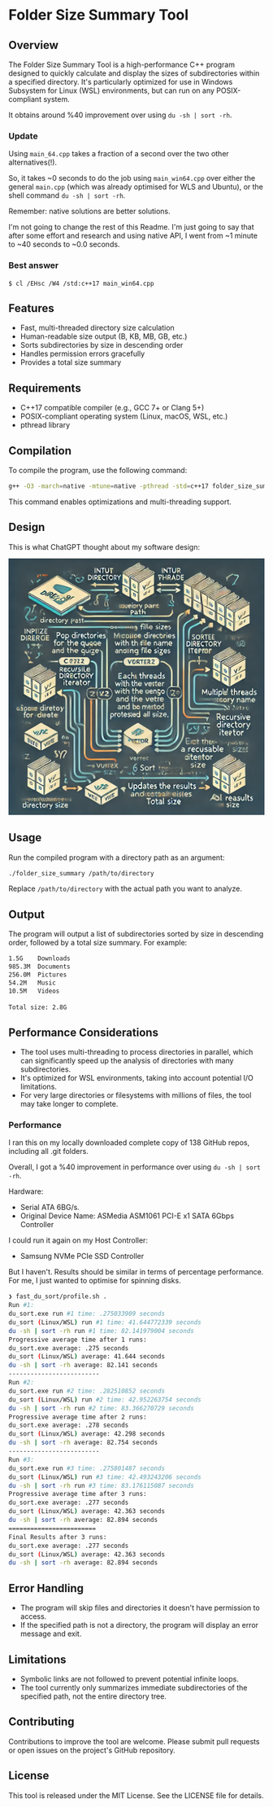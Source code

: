 # Folder Size Summary Tool

## Overview

The Folder Size Summary Tool is a high-performance C++ program designed to quickly calculate and display the sizes of subdirectories within a specified directory. It's particularly optimized for use in Windows Subsystem for Linux (WSL) environments, but can run on any POSIX-compliant system.

It obtains around %40 improvement over using `du -sh | sort -rh`.

### Update

Using `main_64.cpp` takes a fraction of a second over the two other alternatives(!).

So, it takes ~0 seconds to do the job using `main_win64.cpp` over either the general `main.cpp` (which was already optimised for WLS and Ubuntu), or the shell command  `du -sh | sort -rh`.

Remember: native solutions are better solutions.

I'm not going to change the rest of this Readme. I'm just going to say that after some effort and research and using native API, I went from ~1 minute to ~40 seconds to ~0.0 seconds.

### Best answer

```
$ cl /EHsc /W4 /std:c++17 main_win64.cpp
```

## Features

- Fast, multi-threaded directory size calculation
- Human-readable size output (B, KB, MB, GB, etc.)
- Sorts subdirectories by size in descending order
- Handles permission errors gracefully
- Provides a total size summary

## Requirements

- C++17 compatible compiler (e.g., GCC 7+ or Clang 5+)
- POSIX-compliant operating system (Linux, macOS, WSL, etc.)
- pthread library

## Compilation

To compile the program, use the following command:

```bash
g++ -O3 -march=native -mtune=native -pthread -std=c++17 folder_size_summary.cpp -o folder_size_summary
```

This command enables optimizations and multi-threading support.

## Design

This is what ChatGPT thought about my software design:

![Design](resources/design.jpg)

## Usage

Run the compiled program with a directory path as an argument:

```bash
./folder_size_summary /path/to/directory
```

Replace `/path/to/directory` with the actual path you want to analyze.

## Output

The program will output a list of subdirectories sorted by size in descending order, followed by a total size summary. For example:

```
1.5G    Downloads
985.3M  Documents
256.0M  Pictures
54.2M   Music
10.5M   Videos

Total size: 2.8G
```

## Performance Considerations

- The tool uses multi-threading to process directories in parallel, which can significantly speed up the analysis of directories with many subdirectories.
- It's optimized for WSL environments, taking into account potential I/O limitations.
- For very large directories or filesystems with millions of files, the tool may take longer to complete.

### Performance

I ran this on my locally downloaded complete copy of 138 GitHub repos, including all .git folders.

Overall, I got a %40 improvement in performance over using `du -sh | sort -rh`.

Hardware: 
* Serial ATA 6BG/s. 
* Original Device Name: ASMedia ASM1061 PCI-E x1 SATA 6Gbps Controller

I could run it again on my Host Controller:
* Samsung NVMe PCIe SSD Controller

But I haven't. Results should be similar in terms of percentage performance. For me, I just wanted to optimise for spinning disks. 

```bash
❯ fast_du_sort/profile.sh .
Run #1:
du_sort.exe run #1 time: .275033909 seconds
du_sort (Linux/WSL) run #1 time: 41.644772339 seconds
du -sh | sort -rh run #1 time: 82.141979004 seconds
Progressive average time after 1 runs:
du_sort.exe average: .275 seconds
du_sort (Linux/WSL) average: 41.644 seconds
du -sh | sort -rh average: 82.141 seconds
-------------------------
Run #2:
du_sort.exe run #2 time: .282510852 seconds
du_sort (Linux/WSL) run #2 time: 42.952263754 seconds
du -sh | sort -rh run #2 time: 83.366270729 seconds
Progressive average time after 2 runs:
du_sort.exe average: .278 seconds
du_sort (Linux/WSL) average: 42.298 seconds
du -sh | sort -rh average: 82.754 seconds
-------------------------
Run #3:
du_sort.exe run #3 time: .275801487 seconds
du_sort (Linux/WSL) run #3 time: 42.493243206 seconds
du -sh | sort -rh run #3 time: 83.176115087 seconds
Progressive average time after 3 runs:
du_sort.exe average: .277 seconds
du_sort (Linux/WSL) average: 42.363 seconds
du -sh | sort -rh average: 82.894 seconds
========================
Final Results after 3 runs:
du_sort.exe average: .277 seconds
du_sort (Linux/WSL) average: 42.363 seconds
du -sh | sort -rh average: 82.894 seconds
```

## Error Handling

- The program will skip files and directories it doesn't have permission to access.
- If the specified path is not a directory, the program will display an error message and exit.

## Limitations

- Symbolic links are not followed to prevent potential infinite loops.
- The tool currently only summarizes immediate subdirectories of the specified path, not the entire directory tree.

## Contributing

Contributions to improve the tool are welcome. Please submit pull requests or open issues on the project's GitHub repository.

## License

This tool is released under the MIT License. See the LICENSE file for details.
